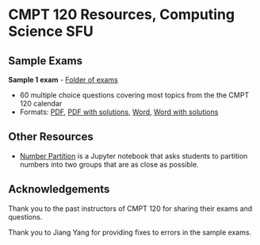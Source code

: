 # CMPT 120 Resources, Computing Science SFU

## Sample Exams

**Sample 1 exam** - [Folder of exams](exams/sample1)
- 60 multiple choice questions covering most topics from the the CMPT 120
  calendar
- Formats: [PDF](exams/sample1/120_MCQ_final_sample_1.pdf), [PDF with solutions](exams/sample1/120_MCQ_final_sample_1_sol.pdf), [Word](exams/sample1/120_MCQ_final_sample_1.docx), [Word with solutions](exams/sample1/120_MCQ_final_sample_1_sol.docx)

## Other Resources

- [Number Partition](number_partition/README.md) is a Jupyter notebook that
  asks students to partition numbers into two groups that are as close as
  possible.

## Acknowledgements

Thank you to the past instructors of CMPT 120 for sharing their exams and
questions. 

Thank you to Jiang Yang for providing fixes to errors in the sample exams.